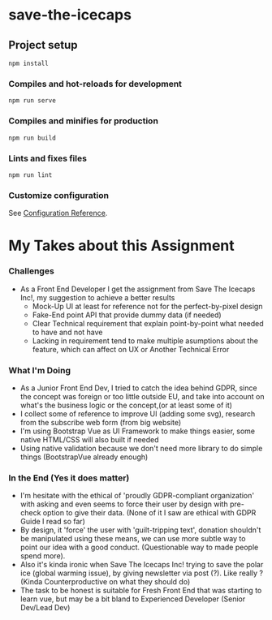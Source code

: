 # save-the-icecaps

## Project setup
```
npm install
```

### Compiles and hot-reloads for development
```
npm run serve
```

### Compiles and minifies for production
```
npm run build
```

### Lints and fixes files
```
npm run lint
```

### Customize configuration
See [Configuration Reference](https://cli.vuejs.org/config/).

# My Takes about this Assignment

### Challenges
- As a Front End Developer I get the assignment from Save The Icecaps Inc!, my suggestion to achieve a better results 
  - Mock-Up UI at least for reference not for the perfect-by-pixel design
  - Fake-End point API that provide dummy data (if needed)
  - Clear Technical requirement that explain point-by-point what needed to have and not have
  - Lacking in requirement tend to make multiple asumptions about the feature, which can affect on UX or Another Technical Error

### What I'm Doing
- As a Junior Front End Dev, I tried to catch the idea behind GDPR, since the concept was foreign or too little outside EU, and take into account on what's the business logic or the concept,(or at least some of it)
- I collect some of reference to improve UI (adding some svg), research from the subscribe web form (from big website)
- I'm using Bootstrap Vue as UI Framework to make things easier, some native HTML/CSS will also built if needed
- Using native validation because we don't need more library to do simple things (BootstrapVue already enough)

### In the End (Yes it does matter)
- I'm hesitate with the ethical of 'proudly GDPR-compliant organization' with asking and even seems to force their user by design with pre-check option to give their data. (None of it I saw are ethical with GDPR Guide I read so far)
- By design, it 'force' the user with 'guilt-tripping text', donation shouldn't be manipulated using these means, we can use more subtle way to point our idea with a good conduct. (Questionable way to made people spend more).
- Also it's kinda ironic when Save The Icecaps Inc! trying to save the polar ice (global warming issue), by giving newsletter via post (?). Like really ? (Kinda Counterproductive on what they should do)
- The task to be honest is suitable for Fresh Front End that was starting to learn vue, but may be a bit bland to Experienced Developer (Senior Dev/Lead Dev)